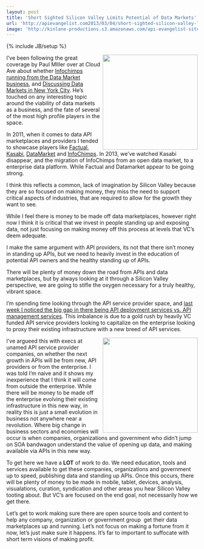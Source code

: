 ```yaml
---
layout: post
title: 'Short Sighted Silicon Valley Limits Potential of Data Markets'
url: 'http://apievangelist.com2013/03/04/short-sighted-silicon-valley-limits-potential-of-data-markets/'
image: 'http://kinlane-productions.s3.amazonaws.com/api-evangelist-site/blog/data-market-visualization.jpg'
---
```

{% include JB/setup %}
<p>
     <img src=https://s3.amazonaws.com/kinlane-productions/api-evangelist/data-marketplaces/data-market-visualization.jpg  width=250 align=right />
</p>
<p>
     I’ve been following the great coverage by Paul MIller over at Cloud Ave about whether <a href=http://www.cloudave.com/26791/is-infochimps-running-from-the-data-market-business/>Infochimps running from the Data Market business</a>, and <a href=http://www.cloudave.com/25863/discussing-data-markets-in-new-york-city/>Discussing Data Markets in New York City</a>. He’s touched on any interesting topic around the viability of data markets as a business, and the fate of several of the most high profile players in the space.
</p>
<p>
     In 2011, when it comes to data API marketplaces and providers I tended to showcase players like <a href=http://factual.com>Factual</a>, <a href=http://kasabi.com>Kasabi</a>, <a href=http://datamarket.com/>DataMarket</a> and <a href=http://www.infochimps.com/>InfoChimps</a>. In 2013, we’ve watched Kasabi disappear, and the migration of InfoChimps from an open data market, to a enterprise data platform. While Factual and Datamarket appear to be going strong.
</p>
<p>
     I think this reflects a common, lack of imagination by Silicon Valley because they are so focused on making money, they miss the need to support critical aspects of industries, that are required to allow for the growth they want to see.
</p>
<p>
     While I feel there is money to be made off data marketplaces, however right now I think it is critical that we invest in people standing up and exposing data, not just focusing on making money off this process at levels that VC’s deem adequate.
</p>
<p>
     I make the same argument with API providers, its not that there isn’t money in standing up APIs, but we need to heavily invest in the education of potential API owners and the healthy standing up of APIs.  
</p>
<p>
     There will be plenty of money down the road from APIs and data marketplaces, but by always looking at it through a Silicon Valley perspective, we are going to stifle the oxygen necessary for a truly healthy, vibrant space.
</p>
<p>
     I’m spending time looking through the API service provider space, and <a href=/2013/03/01/api-deployment-as-a-service/>last week I noticed the big gap in there being API deployment services vs. API management services</a>. This imbalance is due to a gold rush by heavily VC funded API service providers looking to capitalize on the enterprise looking to proxy their existing infrastructure with a new breed of API services.
</p>
<p>
     <img src=https://s3.amazonaws.com/kinlane-productions/api-evangelist/data-marketplaces/data-markets.jpg  width=250 align=right />
</p>
<p>
     I’ve argueed this with execs at unamed API service provider companies, on whether the next growth in APIs will be from new, API providers or from the enterprise. I was told I’m naive and it shows my inexperience that I think it will come from outside the enterprise. While there will be money to be made off the enterprise evolving their existing infrastructure in this new way, in reality this is just a small evolution in business not anywhere near a revolution. Where big change in business sectors and economies will occur is when companies, organizations and government who didn’t jump on SOA bandwagon understand the value of opening up data, and making available via APIs in this new way.
</p>
<p>
     To get here we have a <strong>LOT</strong> of work to do. We need education, tools and services available to get these companies, organizations and government up to speed, publishing data and standing up APIs. Once this occurs, there will be plenty of money to be made in mobile, tablet, devices, analysis, visualations, curation, syndication and other areas you hear Silicon Valley tooting about. But VC’s are focused on the end goal, not necessarily how we get there.
</p>
<p>
     Let’s get to work making sure there are open source tools and content to help any company, organization or government group  get their data marketplaces up and running. Let’s not focus on making a fortune from it now, let’s just make sure it happens. It’s far to important to suffocate with short term visions of making profit.
</p>
